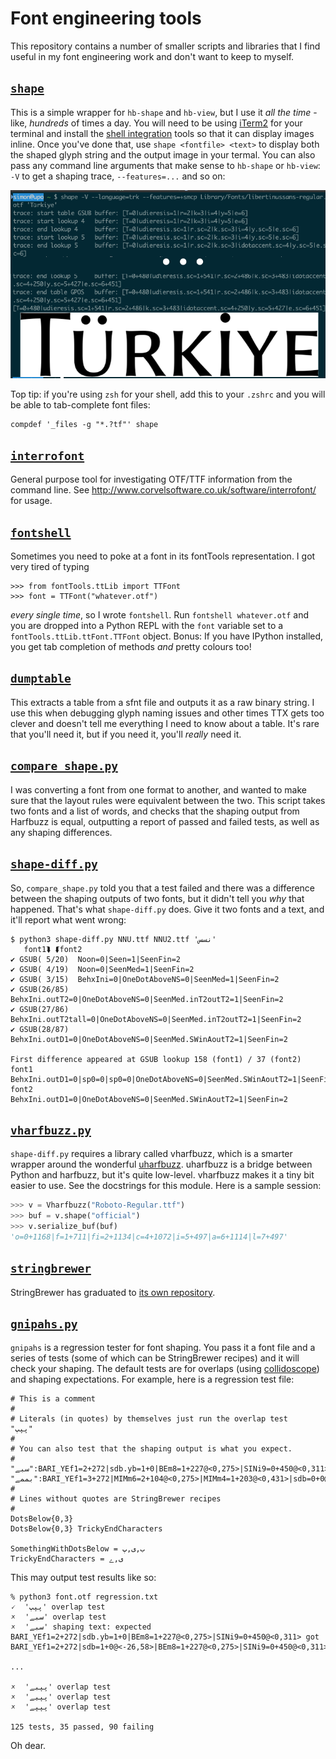 # Font engineering tools

This repository contains a number of smaller scripts and libraries that I find useful in my font engineering work and don't want to keep to myself.

## [`shape`](./shape)

This is a simple wrapper for `hb-shape` and `hb-view`, but I use it _all the
time_ - like, _hundreds_ of times a day. You will need to be using
[iTerm2](https://www.iterm2.com/index.html) for your terminal and install the [shell integration](https://www.iterm2.com/documentation-shell-integration.html) tools so that it can display images inline. Once you've done that, use `shape <fontfile> <text>` to display both the shaped glyph string and the output image in your termal. You can also pass any command line arguments that make sense to `hb-shape` or `hb-view`: `-V` to get a shaping trace, `--features=...` and so on:

![](shape.png)

Top tip: if you're using `zsh` for your shell, add this to your `.zshrc` and you will be able to tab-complete font files:

    compdef '_files -g "*.?tf"' shape

## [`interrofont`](./interrofont)

General purpose tool for investigating OTF/TTF information from the command line. See http://www.corvelsoftware.co.uk/software/interrofont/ for usage.

## [`fontshell`](./fontshell)

Sometimes you need to poke at a font in its fontTools representation. I got very tired of typing

```python-console
>>> from fontTools.ttLib import TTFont
>>> font = TTFont("whatever.otf")
```

_every single time_, so I wrote `fontshell`. Run `fontshell whatever.otf` and you are dropped into a Python REPL with the `font` variable set to a `fontTools.ttLib.ttFont.TTFont` object. Bonus: If you have IPython installed, you get tab completion of methods _and_ pretty colours too!

## [`dumptable`](./dumptable)

This extracts a table from a sfnt file and outputs it as a raw binary string. I use this when debugging glyph naming issues and other times TTX gets too clever and doesn't tell me everything I need to know about a table. It's rare that you'll need it, but if you need it, you'll _really_ need it.

## [`compare_shape.py`](./compare_shape.py)

I was converting a font from one format to another, and wanted to make sure that the layout rules were equivalent between the two. This script takes two fonts and a list of words, and checks that the shaping output from Harfbuzz is equal, outputting a report of passed and failed tests, as well as any shaping differences.

## [`shape-diff.py`](./shape-diff.py)

So, `compare_shape.py` told you that a test failed and there was a difference between the shaping outputs of two fonts, but it didn't tell you _why_ that happened. That's what `shape-diff.py` does. Give it two fonts and a text, and it'll report what went wrong:

```console
$ python3 shape-diff.py NNU.ttf NNU2.ttf 'نسس'
   font1⮯ ⮮font2
✔ GSUB( 5/20)  Noon=0|Seen=1|SeenFin=2
✔ GSUB( 4/19)  Noon=0|SeenMed=1|SeenFin=2
✔ GSUB( 3/15)  BehxIni=0|OneDotAboveNS=0|SeenMed=1|SeenFin=2
✔ GSUB(26/85)  BehxIni.outT2=0|OneDotAboveNS=0|SeenMed.inT2outT2=1|SeenFin=2
✔ GSUB(27/86)  BehxIni.outT2tall=0|OneDotAboveNS=0|SeenMed.inT2outT2=1|SeenFin=2
✔ GSUB(28/87)  BehxIni.outD1=0|OneDotAboveNS=0|SeenMed.SWinAoutT2=1|SeenFin=2

First difference appeared at GSUB lookup 158 (font1) / 37 (font2)
font1          BehxIni.outD1=0|sp0=0|sp0=0|OneDotAboveNS=0|SeenMed.SWinAoutT2=1|SeenFin=2
font2          BehxIni.outD1=0|OneDotAboveNS=0|SeenMed.SWinAoutT2=1|SeenFin=2
```

## [`vharfbuzz.py`](./vharfbuzz.py)

`shape-diff.py` requires a library called vharfbuzz, which is a smarter wrapper around the wonderful [uharfbuzz](https://github.com/harfbuzz/uharfbuzz). uharfbuzz is a bridge between Python and harfbuzz, but it's quite low-level. vharfbuzz makes it a tiny bit easier to use. See the docstrings for this module. Here is a sample session:

```python
>>> v = Vharfbuzz("Roboto-Regular.ttf")
>>> buf = v.shape("official")
>>> v.serialize_buf(buf)
'o=0+1168|f=1+711|fi=2+1134|c=4+1072|i=5+497|a=6+1114|l=7+497'
```

## [`stringbrewer`](./stringbrewer)

StringBrewer has graduated to [its own repository](https://github.com/simoncozens/stringbrewer).


## [`gnipahs.py`](./gnipahs.py)

`gnipahs` is a regression tester for font shaping. You pass it a font file
and a series of tests (some of which can be StringBrewer recipes) and it will
check your shaping. The default tests are for overlaps (using [collidoscope](https://github.com/simoncozens/collidoscope)) and shaping expectations. For example, here is a regression test file:

```
# This is a comment
#
# Literals (in quotes) by themselves just run the overlap test
"پپپ"
#
# You can also test that the shaping output is what you expect.
#
"سبے":BARI_YEf1=2+272|sdb.yb=1+0|BEm8=1+227@<0,275>|SINi9=0+450@<0,311>
"بممے":BARI_YEf1=3+272|MIMm6=2+104@<0,275>|MIMm4=1+203@<0,431>|sdb=0+0@<-34,230>|BEi7=0+412@<0,662>
#
# Lines without quotes are StringBrewer recipes
#
DotsBelow{0,3}
DotsBelow{0,3} TrickyEndCharacters

SomethingWithDotsBelow = ب,ی,پ
TrickyEndCharacters = ی,ے
```

This may output test results like so:

```
% python3 font.otf regression.txt
🗸  'پپپ' overlap test
🗴  'سبے' overlap test
🗴  'سبے' shaping text: expected BARI_YEf1=2+272|sdb.yb=1+0|BEm8=1+227@<0,275>|SINi9=0+450@<0,311> got BARI_YEf1=2+272|sdb=1+0@<-26,58>|BEm8=1+227@<0,275>|SINi9=0+450@<0,311>

...

🗴  'پپبے' overlap test
🗴  'پپیے' overlap test
🗴  'پپپے' overlap test

125 tests, 35 passed, 90 failing
```

Oh dear.
